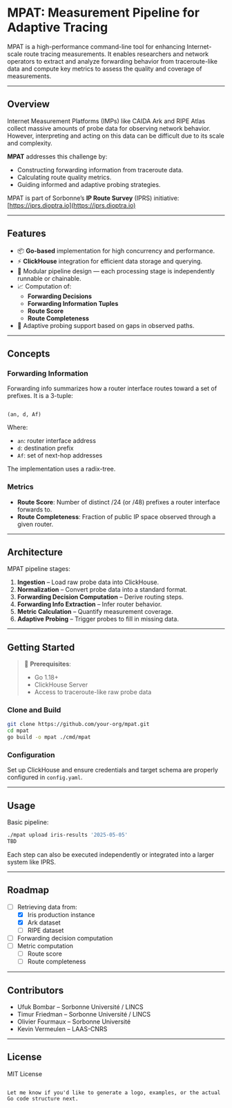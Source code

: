 # MPAT: Measurement Pipeline for Adaptive Tracing

MPAT is a high-performance command-line tool for enhancing Internet-scale route tracing measurements. It enables researchers and network operators to extract and analyze forwarding behavior from traceroute-like data and compute key metrics to assess the quality and coverage of measurements.

---

## Overview

Internet Measurement Platforms (IMPs) like CAIDA Ark and RIPE Atlas collect massive amounts of probe data for observing network behavior. However, interpreting and acting on this data can be difficult due to its scale and complexity.

**MPAT** addresses this challenge by:

- Constructing forwarding information from traceroute data.
- Calculating route quality metrics.
- Guiding informed and adaptive probing strategies.

MPAT is part of Sorbonne’s **IP Route Survey** (IPRS) initiative: [https://iprs.dioptra.io](https://iprs.dioptra.io)

---

## Features

- 📦 **Go-based** implementation for high concurrency and performance.
- ⚡ **ClickHouse** integration for efficient data storage and querying.
- 🧱 Modular pipeline design — each processing stage is independently runnable or chainable.
- 📈 Computation of:
  - **Forwarding Decisions**
  - **Forwarding Information Tuples**
  - **Route Score**
  - **Route Completeness**
- 🎯 Adaptive probing support based on gaps in observed paths.

---

## Concepts

### Forwarding Information

Forwarding info summarizes how a router interface routes toward a set of prefixes. It is a 3-tuple:
```

(an, d, Af)

````
Where:
- `an`: router interface address
- `d`: destination prefix
- `Af`: set of next-hop addresses

The implementation uses a radix-tree.

### Metrics

- **Route Score**: Number of distinct /24 (or /48) prefixes a router interface forwards to.
- **Route Completeness**: Fraction of public IP space observed through a given router.

---

## Architecture

MPAT pipeline stages:

1. **Ingestion** – Load raw probe data into ClickHouse.
2. **Normalization** – Convert probe data into a standard format.
3. **Forwarding Decision Computation** – Derive routing steps.
4. **Forwarding Info Extraction** – Infer router behavior.
5. **Metric Calculation** – Quantify measurement coverage.
6. **Adaptive Probing** – Trigger probes to fill in missing data.

---

## Getting Started

> 📌 **Prerequisites**:
> - Go 1.18+
> - ClickHouse Server
> - Access to traceroute-like raw probe data

### Clone and Build

```bash
git clone https://github.com/your-org/mpat.git
cd mpat
go build -o mpat ./cmd/mpat
````

### Configuration

Set up ClickHouse and ensure credentials and target schema are properly configured in `config.yaml`.

---

## Usage

Basic pipeline:

```bash
./mpat upload iris-results '2025-05-05'
TBD
```

Each step can also be executed independently or integrated into a larger system like IPRS.

---

## Roadmap

- [ ] Retrieving data from:
    - [x] Iris production instance
    - [x] Ark dataset
    - [ ] RIPE dataset
- [ ] Forwarding decision computation 
- [ ] Metric computation
    - [ ] Route score 
    - [ ] Route completeness 

---

## Contributors

* Ufuk Bombar – Sorbonne Université / LINCS
* Timur Friedman – Sorbonne Université / LINCS
* Olivier Fourmaux – Sorbonne Université
* Kevin Vermeulen – LAAS-CNRS

---


## License

MIT License

```

Let me know if you'd like to generate a logo, examples, or the actual Go code structure next.
```

